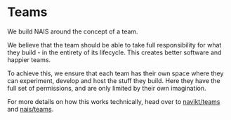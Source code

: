 # Teams

We build NAIS around the concept of a team.

We believe that the team should be able to take full responsibility for what they build - in the entirety of its lifecycle. 
This creates better software and happier teams.

To achieve this, we ensure that each team has their own space where they can experiment, develop and host the stuff they build.
Here they have the full set of permissions, and are only limited by their own imagination.

For more details on how this works technically, head over to [navikt/teams](https://github.com/navikt/teams) and [nais/teams](https://github.com/nais/teams).
